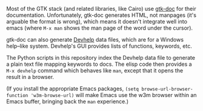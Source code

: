 Most of the GTK stack (and related libraries, like Cairo) use
[gtk-doc][] for their documentation.  Unfortunately, gtk-doc generates
HTML, not manpages (it's arguable the format is wrong), which means it
doesn't integrate well into emacs (where `M-x man` shows the man page
of the word under the cursor).

gtk-doc can also generate [Devhelp][] data files, which are for a
Windows help&ndash;like system.  Devhelp's GUI provides lists of
functions, keywords, etc.

The Python scripts in this repository index the Devhelp data file to
generate a plain text file mapping keywords to docs.  The elisp
code then provides a `M-x devhelp` command which behaves like `man`,
except that it opens the result in a browser.

(If you install the appropriate Emacs packages, `(setq
browse-url-browser-function 'w3m-browse-url)` will make Emacs use the
w3m browser within an Emacs buffer, bringing back the `man`
experience.)

[gtk-doc]: http://www.gtk.org/gtk-doc/
[Devhelp]: http://en.wikipedia.org/wiki/Devhelp
